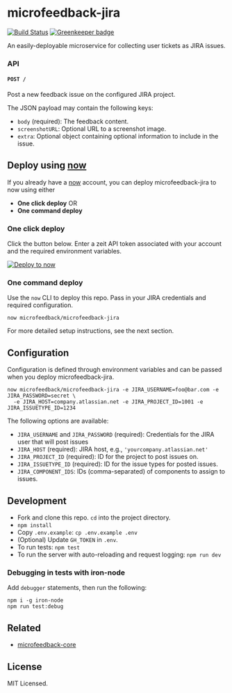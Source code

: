# microfeedback-jira

[![Build Status](https://travis-ci.org/microfeedback/microfeedback-jira.svg?branch=master)](https://travis-ci.org/microfeedback/microfeedback-jira)
[![Greenkeeper badge](https://badges.greenkeeper.io/microfeedback/microfeedback-jira.svg)](https://greenkeeper.io/)

An easily-deployable microservice for collecting user tickets as JIRA issues.

### API

#### `POST /`

Post a new feedback issue on the configured JIRA project.

The JSON payload may contain the following keys:

- `body` (required): The feedback content.
- `screenshotURL`: Optional URL to a screenshot image.
- `extra`: Optional object containing optional information to include in the issue.

## Deploy using [now](https://zeit.co/now)

If you already have a [now](https://zeit.co/now) account, you can deploy
microfeedback-jira to now using either

- **One click deploy** OR
- **One command deploy**


### One click deploy

Click the button below. Enter a zeit API token associated with your
account and the required environment variables.

[![Deploy to now](https://deploy.now.sh/static/button.svg)](https://deploy.now.sh/?repo=https://github.com/microfeedback/microfeedback-jira&env=JIRA_USERNAME&env=JIRA_PASSWORD&env=JIRA_HOST&env=JIRA_PROJECT_ID&env=JIRA_ISSUETYPE_ID)

### One command deploy

Use the `now` CLI to deploy this repo. Pass in your JIRA credentials and
required configuration.


```
now microfeedback/microfeedback-jira
```

For more detailed setup instructions, see the next section.

## Configuration

Configuration is defined through environment variables and can be passed
when you deploy microfeedback-jira.

```
now microfeedback/microfeedback-jira -e JIRA_USERNAME=foo@bar.com -e JIRA_PASSWORD=secret \
  -e JIRA_HOST=company.atlassian.net -e JIRA_PROJECT_ID=1001 -e JIRA_ISSUETYPE_ID=1234
```

The following options are available:

- `JIRA_USERNAME` and `JIRA_PASSWORD` (required): Credentials for the
                                                  JIRA user that will
                                                  post issues
- `JIRA_HOST` (required): JIRA host, e.g., `'yourcompany.atlassian.net'`
- `JIRA_PROJECT_ID` (required): ID for the project to post issues on.
- `JIRA_ISSUETYPE_ID` (required): ID for the issue types for posted
                                  issues.
- `JIRA_COMPONENT_IDS`: IDs (comma-separated) of components to assign to
                                  issues.

## Development

* Fork and clone this repo. `cd` into the project directory.
* `npm install`
* Copy `.env.example`: `cp .env.example .env`
* (Optional) Update `GH_TOKEN` in `.env`.
* To run tests: `npm test`
* To run the server with auto-reloading and request logging: `npm run dev`

### Debugging in tests with iron-node

Add `debugger` statements, then run the following:

```
npm i -g iron-node
npm run test:debug
```

## Related

- [microfeedback-core](https://github.com/microfeedback/microfeedback-core)

## License

MIT Licensed.

